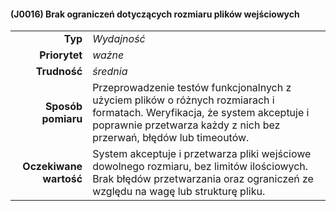 #### (J0016) Brak ograniczeń dotyczących rozmiaru plików wejściowych

|                   |                                                                                                                         |
| ----------------: | :---------------------------------------------------------------------------------------------------------------------- |
| **Typ** | *Wydajność* |
| **Priorytet** | *ważne* |
| **Trudność** | *średnia* |
| **Sposób pomiaru** | Przeprowadzenie testów funkcjonalnych z użyciem plików o różnych rozmiarach  i formatach. Weryfikacja, że system akceptuje i poprawnie przetwarza każdy z nich bez przerwań, błędów lub timeoutów. |
| **Oczekiwane wartość** | System akceptuje i przetwarza pliki wejściowe dowolnego rozmiaru, bez limitów ilościowych. Brak błędów przetwarzania oraz ograniczeń ze względu na wagę lub strukturę pliku. |
